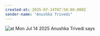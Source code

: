 ```yaml
---
created-at: 2025-07-14T07:58:00.000Z
sender-name: "Anushka Trivedi"
---
```


![at Mon Jul 14 2025 Anushka Trivedi says](./messages/images/IMG-20250714-WA0005.jpg)

